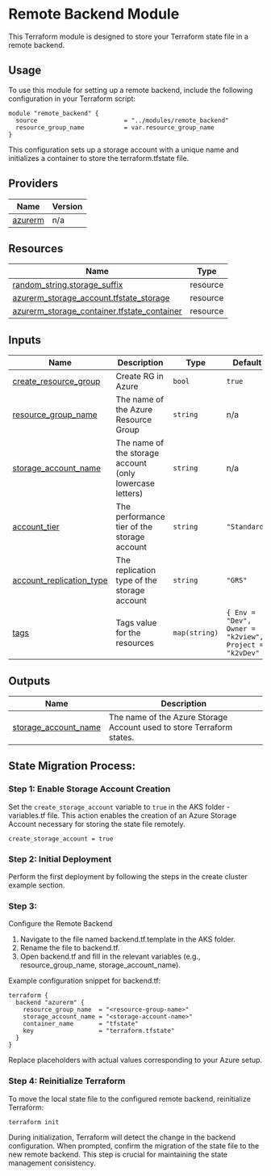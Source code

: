 # Remote Backend Module 

This Terraform module is designed to store your Terraform state file in a remote backend.

## Usage

To use this module for setting up a remote backend, include the following configuration in your Terraform script:

```hcl
module "remote_backend" {
  source                        = "../modules/remote_backend"
  resource_group_name           = var.resource_group_name
}
```

This configuration sets up a storage account with a unique name and initializes a container to store the terraform.tfstate file.

## Providers

| Name | Version |
|------|---------|
| <a name="provider_azurerm"></a> [azurerm](#provider\_azurerm) | n/a |

## Resources

| Name | Type |
|------|------|
| [random_string.storage_suffix](https://registry.terraform.io/providers/hashicorp/random/latest/docs/resources/string) | resource |
| [azurerm_storage_account.tfstate_storage](https://registry.terraform.io/providers/hashicorp/azurerm/latest/docs/resources/storage_account) | resource |
| [azurerm_storage_container.tfstate_container](https://registry.terraform.io/providers/hashicorp/azurerm/latest/docs/resources/storage_container) | resource |

## Inputs

| Name | Description | Type | Default | Required |
|------|-------------|------|---------|:--------:|
| <a name="input_create_resource_group"></a> [create_resource_group](#input_create_resource_group) | Create RG in Azure | `bool` | `true` | no |
| <a name="input_resource_group_name"></a> [resource_group_name](#input_resource_group_name) | The name of the Azure Resource Group | `string` | n/a | yes |
| <a name="input_storage_account_name"></a> [storage_account_name](#input_storage_account_name) | The name of the storage account (only lowercase letters) | `string` | n/a | no |
| <a name="input_account_tier"></a> [account_tier](#input_account_tier) | The performance tier of the storage account | `string` | `"Standard"` | no |
| <a name="input_account_replication_type"></a> [account_replication_type](#input_account_replication_type) | The replication type of the storage account | `string` | `"GRS"` | no |
| <a name="input_tags"></a> [tags](#input_tags) | Tags value for the resources | `map(string)` | `{ Env = "Dev", Owner = "k2view", Project = "k2vDev" }` | no |

## Outputs

| Name | Description |
|------|-------------|
| <a name="output_storage_account_name"></a> [storage_account_name](#output_storage_account_name) | The name of the Azure Storage Account used to store Terraform states. |

## State Migration Process:

### Step 1: Enable Storage Account Creation

Set the `create_storage_account` variable to `true` in the AKS folder - variables.tf file. This action enables the creation of an Azure Storage Account necessary for storing the state file remotely.

```hcl
create_storage_account = true
```

### Step 2: Initial Deployment

Perform the first deployment by following the steps in the create cluster example section.

### Step 3: 

Configure the Remote Backend

1. Navigate to the file named backend.tf.template in the AKS folder.
2. Rename the file to backend.tf.
3. Open backend.tf and fill in the relevant variables (e.g., resource_group_name, storage_account_name).

Example configuration snippet for backend.tf:
```hcl
terraform {
  backend "azurerm" {
    resource_group_name  = "<resource-group-name>"
    storage_account_name = "<storage-account-name>"
    container_name       = "tfstate"
    key                  = "terraform.tfstate"
  }
}
```
Replace placeholders with actual values corresponding to your Azure setup.

### Step 4: Reinitialize Terraform

To move the local state file to the configured remote backend, reinitialize Terraform:

```bash
terraform init
```

During initialization, Terraform will detect the change in the backend configuration. When prompted, confirm the migration of the state file to the new remote backend. This step is crucial for maintaining the state management consistency.
